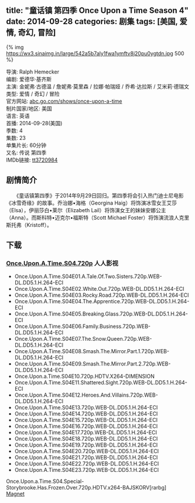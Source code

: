 title: "童话镇 第四季 Once Upon a Time Season 4"
date: 2014-09-28
categories: 剧集
tags: [美国, 爱情, 奇幻, 冒险]
---
{% img https://wx3.sinaimg.in/large/542a5b7aly1fwa1ymftv8j20pu0ygtdn.jpg 500 %}

导演: Ralph Hemecker  
编剧: 爱德华·基齐斯  
主演: 金妮弗·古德温 / 詹妮弗·莫里森 / 拉娜·帕瑞娅 / 乔希·达拉斯 / 艾米莉·德瑞文  
类型: 爱情 / 奇幻 / 冒险  
官方网站: [abc.go.com/shows/once-upon-a-time](http://abc.go.com/shows/once-upon-a-time)  
制片国家/地区: 美国  
语言: 英语  
首播: 2014-09-28(美国)  
季数: 4  
集数: 23  
单集片长: 60分钟  
又名: 传说 第四季  
IMDb链接: [tt3720984](http://www.imdb.com/title/tt3720984)

## 剧情简介

　　《童话镇第四季》于2014年9月29日回归。第四季将会引入热门迪士尼电影《冰雪奇缘》的故事。乔治娜•海格（Georgina Haig）将饰演冰雪女王艾莎（Elsa），伊丽莎白•莱尔（Elizabeth Lail）将饰演女王的妹妹安娜公主（Anna）。而斯科特•迈克尔•福斯特（Scott Michael Foster）将饰演流浪人克里斯托弗（Kristoff）。

## 下载

### [Once.Upon.A.Time.S04.720p](https://www.lanzous.com/i2487de) 人人影视
- Once.Upon.A.Time.S04E01.A.Tale.Of.Two.Sisters.720p.WEB-DL.DD5.1.H.264-ECI
- Once.Upon.A.Time.S04E02.White.Out.720p.WEB-DL.DD5.1.H.264-ECI
- Once.Upon.A.Time.S04E03.Rocky.Road.720p.WEB-DL.DD5.1.H.264-ECI
- Once.Upon.A.Time.S04E04.The.Apprentice.720p.WEB-DL.DD5.1.H.264-ECI
- Once.Upon.A.Time.S04E05.Breaking.Glass.720p.WEB-DL.DD5.1.H.264-ECI
- Once.Upon.A.Time.S04E06.Family.Business.720p.WEB-DL.DD5.1.H.264-ECI
- Once.Upon.A.Time.S04E07.The.Snow.Queen.720p.WEB-DL.DD5.1.H.264-ECI
- Once.Upon.A.Time.S04E08.Smash.The.Mirror.Part.1.720p.WEB-DL.DD5.1.H.264-ECI
- Once.Upon.A.Time.S04E09.Smash.The.Mirror.Part.2.720p.WEB-DL.DD5.1.H.264-ECI
- Once.Upon.a.Time.S04E10.720p.HDTV.X264-DIMENSION
- Once.Upon.A.Time.S04E11.Shattered.Sight.720p.WEB-DL.DD5.1.H.264-ECI
- Once.Upon.A.Time.S04E12.Heroes.And.Villains.720p.WEB-DL.DD5.1.H.264-ECI
- Once.Upon.A.Time.S04E13.720p.WEB-DL.DD5.1.H.264-ECI
- Once.Upon.A.Time.S04E14.720p.WEB-DL.DD5.1.H.264-ECI
- Once.Upon.A.Time.S04E15.720p.WEB-DL.DD5.1.H.264-ECI
- Once.Upon.A.Time.S04E16.720p.WEB-DL.DD5.1.H.264-ECI
- Once.Upon.A.Time.S04E17.720p.WEB-DL.DD5.1.H.264-ECI
- Once.Upon.A.Time.S04E18.720p.WEB-DL.DD5.1.H.264-ECI
- Once.Upon.A.Time.S04E19.720p.WEB-DL.DD5.1.H.264-ECI
- Once.Upon.A.Time.S04E20.720p.WEB-DL.DD5.1.H.264-ECI
- Once.Upon.A.Time.S04E21.720p.WEB-DL.DD5.1.H.264-ECI
- Once.Upon.A.Time.S04E22.720p.WEB-DL.DD5.1.H.264-ECI
- Once.Upon.A.Time.S04E23.720p.WEB-DL.DD5.1.H.264-ECI

Once.Upon.a.Time.S04.Special-Storybrooke.Has.Frozen.Over.720p.HDTV.x264-BAJSKORV[rarbg]  
[Magnet](magnet:?xt=urn:btih:F2A6E5B35519B7135C34ECB3F935F0C752BF0C98)
